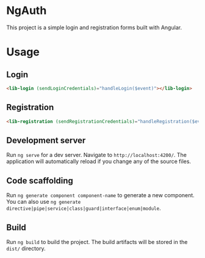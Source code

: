 # NgAuth

This project is a simple login and registration forms built with Angular.

# Usage
## Login
```html
<lib-login (sendLoginCredentials)="handleLogin($event)"></lib-login>
```

## Registration
```html
<lib-registration (sendRegistrationCredentials)="handleRegistration($event)"></lib-registration>
```

## Development server

Run `ng serve` for a dev server. Navigate to `http://localhost:4200/`. The application will automatically reload if you change any of the source files.

## Code scaffolding

Run `ng generate component component-name` to generate a new component. You can also use `ng generate directive|pipe|service|class|guard|interface|enum|module`.

## Build

Run `ng build` to build the project. The build artifacts will be stored in the `dist/` directory.

